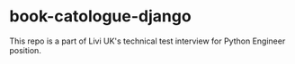 # book-catologue-django
This repo is a part of Livi UK's technical test interview for Python Engineer position.
